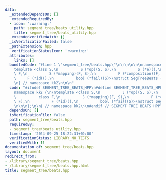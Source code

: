 ```yaml
---
data:
  _extendedDependsOn: []
  _extendedRequiredBy:
  - icon: ':warning:'
    path: segment_tree/beats_utility.hpp
    title: segment_tree/beats_utility.hpp
  _extendedVerifiedWith: []
  _isVerificationFailed: false
  _pathExtension: hpp
  _verificationStatusIcon: ':warning:'
  attributes:
    links: []
  bundledCode: "#line 1 \"segment_tree/beats.hpp\"\n\n\n\n\n\nnamespace kk2 {\n\n\
    template <class S,\n          S (*op)(S, S),\n          S (*e)(),\n          class\
    \ F,\n          S (*mapping)(F, S),\n          F (*composition)(F, F),\n     \
    \     F (*id)(),\n          bool (*fail)(S)>\nstruct SegTreeBeats {\n\n\n\n};\n\
    \n} // namespace kk2\n\n\n"
  code: "#ifndef SEGMENT_TREE_BEATS_HPP\n#define SEGMENT_TREE_BEATS_HPP 1\n\n\n\n\
    namespace kk2 {\n\ntemplate <class S,\n          S (*op)(S, S),\n          S (*e)(),\n\
    \          class F,\n          S (*mapping)(F, S),\n          F (*composition)(F,\
    \ F),\n          F (*id)(),\n          bool (*fail)(S)>\nstruct SegTreeBeats {\n\
    \n\n\n};\n\n} // namespace kk2\n\n#endif // SEGMENT_TREE_BEATS_HPP\n"
  dependsOn: []
  isVerificationFile: false
  path: segment_tree/beats.hpp
  requiredBy:
  - segment_tree/beats_utility.hpp
  timestamp: '2024-09-25 18:22:31+09:00'
  verificationStatus: LIBRARY_NO_TESTS
  verifiedWith: []
documentation_of: segment_tree/beats.hpp
layout: document
redirect_from:
- /library/segment_tree/beats.hpp
- /library/segment_tree/beats.hpp.html
title: segment_tree/beats.hpp
---
```

